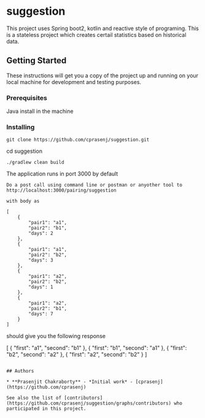 # suggestion

This project uses Spring boot2, kotlin and reactive style of programing. This is a stateless project which creates certail statistics based on historical data.

## Getting Started

These instructions will get you a copy of the project up and running on your local machine for development and testing purposes.

### Prerequisites

Java install in the machine


### Installing

```
git clone https://github.com/cprasenj/suggestion.git

```
cd suggestion

```
./gradlew clean build

```
The application runs in port 3000 by default

```
Do a post call using command line or postman or anyother tool to http://localhost:3000/pairing/suggestion

with body as

[
	{
		"pair1": "a1",
		"pair2": "b1",
		"days": 2
	},
	{
		"pair1": "a1",
		"pair2": "b2",
		"days": 3
	},
	{
		"pair1": "a2",
		"pair2": "b2",
		"days": 1
	},
	{
		"pair1": "a2",
		"pair2": "b1",
		"days": 7
	}
]
```

should give you the following response

[
  {
    "first": "a1",
    "second": "b1"
  },
  {
    "first": "b1",
    "second": "a1"
  },
  {
    "first": "b2",
    "second": "a2"
  },
  {
    "first": "a2",
    "second": "b2"
  }
]
```

## Authors

* **Prasenjit Chakraborty** - *Initial work* - [cprasenj](https://github.com/cprasenj)

See also the list of [contributors](https://github.com/cprasenj/suggestion/graphs/contributors) who participated in this project.

